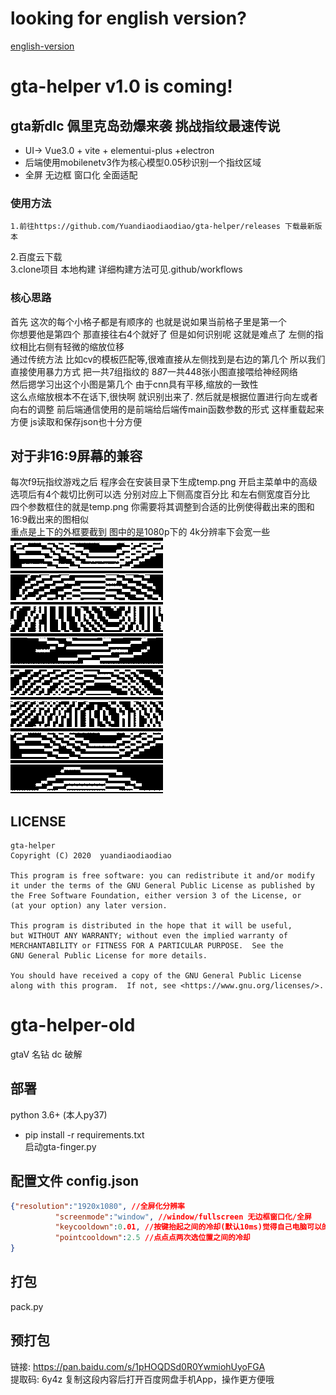 # looking for english version?
[english-version](https://github.com/Yuandiaodiaodiao/gta-helper/tree/englist-version)
# gta-helper v1.0 is coming!  
## gta新dlc 佩里克岛劲爆来袭 挑战指纹最速传说  
- UI-> Vue3.0 + vite + elementui-plus +electron  
- 后端使用mobilenetv3作为核心模型0.05秒识别一个指纹区域  
- 全屏 无边框 窗口化 全面适配  
### 使用方法  
    1.前往https://github.com/Yuandiaodiaodiao/gta-helper/releases 下载最新版本  
2.百度云下载  
3.clone项目 本地构建 详细构建方法可见.github/workflows  
### 核心思路
首先 这次的每个小格子都是有顺序的 也就是说如果当前格子里是第一个  
你想要他是第四个 那直接往右4个就好了
但是如何识别呢 这就是难点了 左侧的指纹相比右侧有轻微的缩放位移  
通过传统方法 比如cv的模板匹配等,很难直接从左侧找到是右边的第几个
所以我们直接使用暴力方式 把一共7组指纹的 8*8*7一共448张小图直接喂给神经网络  
然后摁学习出这个小图是第几个  由于cnn具有平移,缩放的一致性  
这么点缩放根本不在话下,很快啊 就识别出来了.
然后就是根据位置进行向左或者向右的调整
前后端通信使用的是前端给后端传main函数参数的形式
这样重载起来方便 js读取和保存json也十分方便

## 对于非16:9屏幕的兼容
每次f9玩指纹游戏之后 程序会在安装目录下生成temp.png
开启主菜单中的高级选项后有4个裁切比例可以选 分别对应上下侧高度百分比 和左右侧宽度百分比  
四个参数框住的就是temp.png 
你需要将其调整到合适的比例使得截出来的图和16:9截出来的图相似  
重点是上下的外框要截到
图中的是1080p下的 4k分辨率下会宽一些 
![temp.png](README.assets/tempx.png)



## LICENSE
    gta-helper
    Copyright (C) 2020  yuandiaodiaodiao

    This program is free software: you can redistribute it and/or modify
    it under the terms of the GNU General Public License as published by
    the Free Software Foundation, either version 3 of the License, or
    (at your option) any later version.

    This program is distributed in the hope that it will be useful,
    but WITHOUT ANY WARRANTY; without even the implied warranty of
    MERCHANTABILITY or FITNESS FOR A PARTICULAR PURPOSE.  See the
    GNU General Public License for more details.

    You should have received a copy of the GNU General Public License
    along with this program.  If not, see <https://www.gnu.org/licenses/>.

# gta-helper-old
gtaV 名钻 dc 破解
## 部署  
python 3.6+ (本人py37)  
- pip install -r requirements.txt  
启动gta-finger.py
## 配置文件 config.json  
  ```json
 {"resolution":"1920x1080", //全屏化分辨率
            "screenmode":"window", //window/fullscreen 无边框窗口化/全屏
            "keycooldown":0.01, //按键抬起之间的冷却(默认10ms)觉得自己电脑可以的可以调成0
            "pointcooldown":2.5 //点点点两次选位置之间的冷却
}
  ```

## 打包
pack.py
## 预打包
链接: https://pan.baidu.com/s/1pHOQDSd0R0YwmiohUyoFGA   
提取码: 6y4z 复制这段内容后打开百度网盘手机App，操作更方便哦

   
